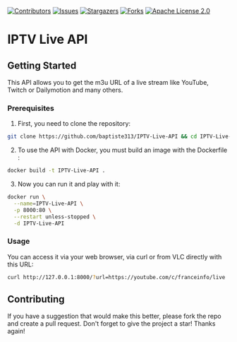 [![Contributors](https://img.shields.io/github/contributors/baptiste313/IPTV-Live-API.svg?style=for-the-badge)](https://github.com/baptiste313/IPTV-Live-API/graphs/contributors) [![Issues](https://img.shields.io/github/issues/baptiste313/IPTV-Live-API.svg?style=for-the-badge)](https://github.com/baptiste313/IPTV-Live-API/issues) [![Stargazers](https://img.shields.io/github/stars/baptiste313/IPTV-Live-API.svg?style=for-the-badge)](https://github.com/baptiste313/IPTV-Live-API/stargazers) [![Forks](https://img.shields.io/github/forks/baptiste313/IPTV-Live-API.svg?style=for-the-badge)](https://github.com/baptiste313/IPTV-Live-API/network/members) [![Apache License 2.0](https://img.shields.io/github/license/baptiste313/IPTV-Live-API.svg?style=for-the-badge)](https://github.com/baptiste313/IPTV-Live-API/blob/master/LICENSE)

# IPTV Live API

## Getting Started

This API allows you to get the m3u URL of a live stream like YouTube, Twitch or Dailymotion and many others.

### Prerequisites

1. First, you need to clone the repository:

```bash
git clone https://github.com/baptiste313/IPTV-Live-API && cd IPTV-Live-API
```

2. To use the API with Docker, you must build an image with the Dockerfile :

```bash
docker build -t IPTV-Live-API .
```

3. Now you can run it and play with it:

```bash
docker run \
  --name=IPTV-Live-API \
  -p 8000:80 \
  --restart unless-stopped \
  -d IPTV-Live-API
```

### Usage

You can access it via your web browser, via curl or from VLC directly with this URL:

```bash
curl http://127.0.0.1:8000/?url=https://youtube.com/c/franceinfo/live
```

## Contributing

If you have a suggestion that would make this better, please fork the repo and create a pull request. Don't forget to give the project a star! Thanks again!
